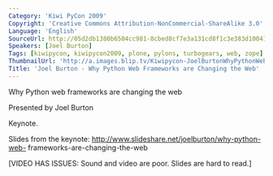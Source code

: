 ```yaml
---
Category: 'Kiwi PyCon 2009'
Copyright: 'Creative Commons Attribution-NonCommercial-ShareAlike 3.0'
Language: 'English'
SourceUrl: http://05d2db1380b6504cc981-8cbed8cf7e3a131cd8f1c3e383d10041.r93.cf2.rackcdn.com/kiwi-pycon-2009/135_joel-burton-why-python-web-frameworks-are-changing-the-web.flv
Speakers: [Joel Burton]
Tags: [kiwipycon, kiwipycon2009, plone, pylons, turbogears, web, zope]
ThumbnailUrl: 'http://a.images.blip.tv/Kiwipycon-JoelBurtonWhyPythonWebFrameworksAreChangingTheWeb374-745.jpg'
Title: 'Joel Burton - Why Python Web Frameworks are Changing the Web'
---
```

Why Python web frameworks are changing the web

Presented by Joel Burton

Keynote.

Slides from the keynote: http://www.slideshare.net/joelburton/why-python-web-
frameworks-are-changing-the-web

[VIDEO HAS ISSUES: Sound and video are poor. Slides are hard to read.]

